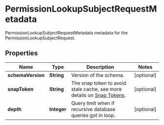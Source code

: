 

# PermissionLookupSubjectRequestMetadata

PermissionLookupSubjectRequestMetadata metadata for the PermissionLookupSubjectRequest.

## Properties

| Name | Type | Description | Notes |
|------------ | ------------- | ------------- | -------------|
|**schemaVersion** | **String** | Version of the schema. |  [optional] |
|**snapToken** | **String** | The snap token to avoid stale cache, see more details on [Snap Tokens](../../operations/snap-tokens). |  [optional] |
|**depth** | **Integer** | Query limit when if recursive database queries got in loop. |  [optional] |



